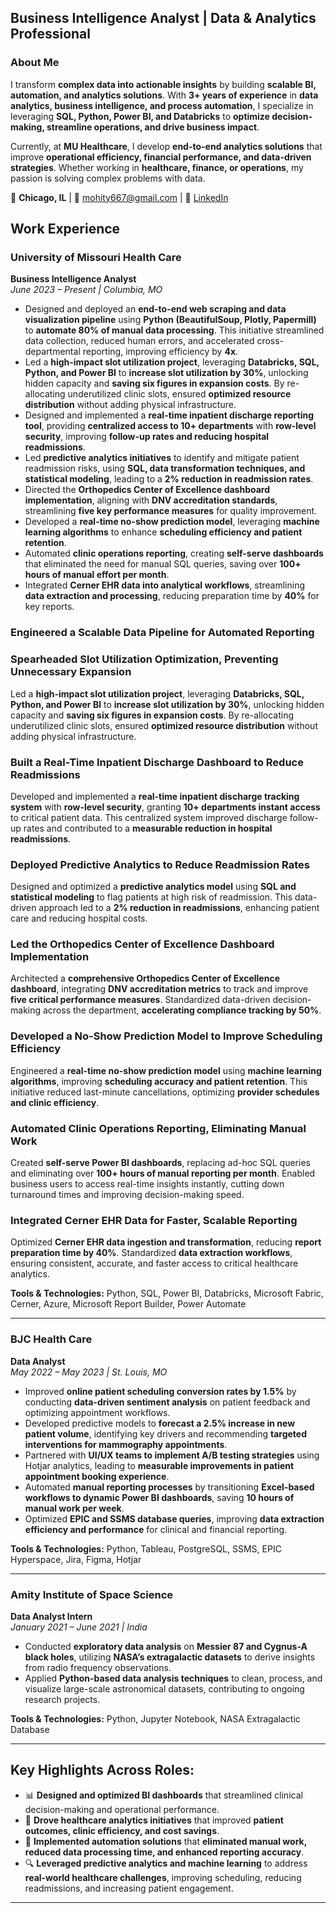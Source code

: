 ## Business Intelligence Analyst | Data & Analytics Professional  
### About Me  

I transform **complex data into actionable insights** by building **scalable BI, automation, and analytics solutions**. With **3+ years of experience** in **data analytics, business intelligence, and process automation**, I specialize in leveraging **SQL, Python, Power BI, and Databricks** to **optimize decision-making, streamline operations, and drive business impact**.  

Currently, at **MU Healthcare**, I develop **end-to-end analytics solutions** that improve **operational efficiency, financial performance, and data-driven strategies**. Whether working in **healthcare, finance, or operations**, my passion is solving complex problems with data.  

📍 **Chicago, IL** | 📧 mohity667@gmail.com | 🔗 [LinkedIn](https://www.linkedin.com/in/mohity667)  

## Work Experience

### **University of Missouri Health Care**  
**Business Intelligence Analyst**  
*June 2023 – Present | Columbia, MO*

- Designed and deployed an **end-to-end web scraping and data visualization pipeline** using **Python (BeautifulSoup, Plotly, Papermill)** to **automate 80% of manual data processing**. This initiative streamlined data collection, reduced human errors, and accelerated cross-departmental reporting, improving efficiency by **4x**.
- Led a **high-impact slot utilization project**, leveraging **Databricks, SQL, Python, and Power BI** to **increase slot utilization by 30%**, unlocking hidden capacity and **saving six figures in expansion costs**. By re-allocating underutilized clinic slots, ensured **optimized resource distribution** without adding physical infrastructure.
- Designed and implemented a **real-time inpatient discharge reporting tool**, providing **centralized access to 10+ departments** with **row-level security**, improving **follow-up rates and reducing hospital readmissions**.
- Led **predictive analytics initiatives** to identify and mitigate patient readmission risks, using **SQL, data transformation techniques, and statistical modeling**, leading to a **2% reduction in readmission rates**.
- Directed the **Orthopedics Center of Excellence dashboard implementation**, aligning with **DNV accreditation standards**, streamlining **five key performance measures** for quality improvement.
- Developed a **real-time no-show prediction model**, leveraging **machine learning algorithms** to enhance **scheduling efficiency and patient retention**.
- Automated **clinic operations reporting**, creating **self-serve dashboards** that eliminated the need for manual SQL queries, saving over **100+ hours of manual effort per month**.
- Integrated **Cerner EHR data into analytical workflows**, streamlining **data extraction and processing**, reducing preparation time by **40%** for key reports.

### **Engineered a Scalable Data Pipeline for Automated Reporting**  

### **Spearheaded Slot Utilization Optimization, Preventing Unnecessary Expansion**  
Led a **high-impact slot utilization project**, leveraging **Databricks, SQL, Python, and Power BI** to **increase slot utilization by 30%**, unlocking hidden capacity and **saving six figures in expansion costs**. By re-allocating underutilized clinic slots, ensured **optimized resource distribution** without adding physical infrastructure.

### **Built a Real-Time Inpatient Discharge Dashboard to Reduce Readmissions**  
Developed and implemented a **real-time inpatient discharge tracking system** with **row-level security**, granting **10+ departments instant access** to critical patient data. This centralized system improved discharge follow-up rates and contributed to a **measurable reduction in hospital readmissions**.

### **Deployed Predictive Analytics to Reduce Readmission Rates**  
Designed and optimized a **predictive analytics model** using **SQL and statistical modeling** to flag patients at high risk of readmission. This data-driven approach led to a **2% reduction in readmissions**, enhancing patient care and reducing hospital costs.

### **Led the Orthopedics Center of Excellence Dashboard Implementation**  
Architected a **comprehensive Orthopedics Center of Excellence dashboard**, integrating **DNV accreditation metrics** to track and improve **five critical performance measures**. Standardized data-driven decision-making across the department, **accelerating compliance tracking by 50%**.

### **Developed a No-Show Prediction Model to Improve Scheduling Efficiency**  
Engineered a **real-time no-show prediction model** using **machine learning algorithms**, improving **scheduling accuracy and patient retention**. This initiative reduced last-minute cancellations, optimizing **provider schedules and clinic efficiency**.

### **Automated Clinic Operations Reporting, Eliminating Manual Work**  
Created **self-serve Power BI dashboards**, replacing ad-hoc SQL queries and eliminating over **100+ hours of manual reporting per month**. Enabled business users to access real-time insights instantly, cutting down turnaround times and improving decision-making speed.

### **Integrated Cerner EHR Data for Faster, Scalable Reporting**  
Optimized **Cerner EHR data ingestion and transformation**, reducing **report preparation time by 40%**. Standardized **data extraction workflows**, ensuring consistent, accurate, and faster access to critical healthcare analytics.


**Tools & Technologies:** Python, SQL, Power BI, Databricks, Microsoft Fabric, Cerner, Azure, Microsoft Report Builder, Power Automate  

---

### **BJC Health Care**  
**Data Analyst**  
*May 2022 – May 2023 | St. Louis, MO*

- Improved **online patient scheduling conversion rates by 1.5%** by conducting **data-driven sentiment analysis** on patient feedback and optimizing appointment workflows.
- Developed predictive models to **forecast a 2.5% increase in new patient volume**, identifying key drivers and recommending **targeted interventions for mammography appointments**.
- Partnered with **UI/UX teams to implement A/B testing strategies** using Hotjar analytics, leading to **measurable improvements in patient appointment booking experience**.
- Automated **manual reporting processes** by transitioning **Excel-based workflows to dynamic Power BI dashboards**, saving **10 hours of manual work per week**.
- Optimized **EPIC and SSMS database queries**, improving **data extraction efficiency and performance** for clinical and financial reporting.

**Tools & Technologies:** Python, Tableau, PostgreSQL, SSMS, EPIC Hyperspace, Jira, Figma, Hotjar  

---

### **Amity Institute of Space Science**  
**Data Analyst Intern**  
*January 2021 – June 2021 | India*

- Conducted **exploratory data analysis** on **Messier 87 and Cygnus-A black holes**, utilizing **NASA’s extragalactic datasets** to derive insights from radio frequency observations.
- Applied **Python-based data analysis techniques** to clean, process, and visualize large-scale astronomical datasets, contributing to ongoing research projects.

**Tools & Technologies:** Python, Jupyter Notebook, NASA Extragalactic Database  

---

## **Key Highlights Across Roles:**
- 📊 **Designed and optimized BI dashboards** that streamlined clinical decision-making and operational performance.  
- 🏥 **Drove healthcare analytics initiatives** that improved **patient outcomes, clinic efficiency, and cost savings**.  
- 🤖 **Implemented automation solutions** that **eliminated manual work, reduced data processing time, and enhanced reporting accuracy**.  
- 🔍 **Leveraged predictive analytics and machine learning** to address **real-world healthcare challenges**, improving scheduling, reducing readmissions, and increasing patient engagement.  

---

